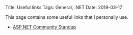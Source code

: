 Title: Useful links
Tags: General, .NET
Date: 2019-03-17

This page contains some useful links that I personally use.

- [ASP.NET Community Standup](https://live.asp.net/)
